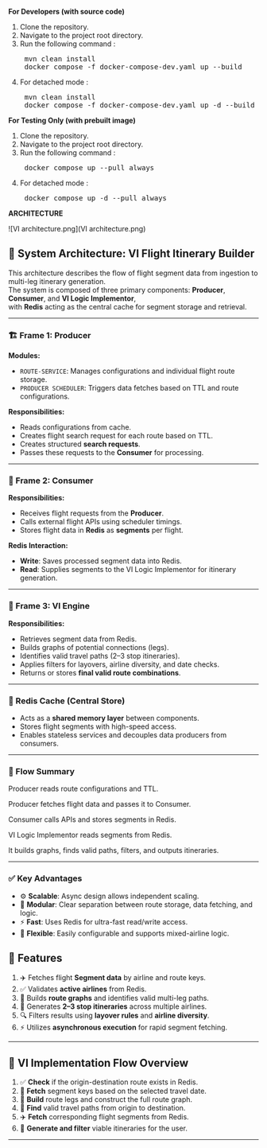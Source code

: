 **For Developers (with source code)**
1. Clone the repository.
2. Navigate to the project root directory.
3. Run the following command :
   <pre> mvn clean install  
    docker compose -f docker-compose-dev.yaml up --build</pre>
4. For detached mode :
   <pre> mvn clean install  
    docker compose -f docker-compose-dev.yaml up -d --build</pre>


**For Testing Only (with prebuilt image)**
1. Clone the repository.
2. Navigate to the project root directory.
3. Run the following command :
   <pre> docker compose up --pull always </pre>
4. For detached mode :
   <pre> docker compose up -d --pull always </pre>



**ARCHITECTURE**

![VI architecture.png](VI architecture.png)


## 🧩 System Architecture: VI Flight Itinerary Builder

This architecture describes the flow of flight segment data from ingestion to multi-leg itinerary generation.  
The system is composed of three primary components: **Producer**, **Consumer**, and **VI Logic Implementor**,  
with **Redis** acting as the central cache for segment storage and retrieval.

---

### 🏗️ Frame 1: Producer

**Modules:**
- `ROUTE-SERVICE`: Manages configurations and individual flight route storage.
- `PRODUCER SCHEDULER`: Triggers data fetches based on TTL and route configurations.

**Responsibilities:**
- Reads configurations from cache.
- Creates flight search request for each route based on TTL.
- Creates structured **search requests**.
- Passes these requests to the **Consumer** for processing.

---

### 🛒 Frame 2: Consumer

**Responsibilities:**
- Receives flight requests from the **Producer**.
- Calls external flight APIs using scheduler timings.
- Stores flight data in **Redis** as **segments** per flight.

**Redis Interaction:**
- **Write**: Saves processed segment data into Redis.
- **Read**: Supplies segments to the VI Logic Implementor for itinerary generation.

---

### 🧠 Frame 3: VI Engine

**Responsibilities:**
- Retrieves segment data from Redis.
- Builds graphs of potential connections (legs).
- Identifies valid travel paths (2–3 stop itineraries).
- Applies filters for layovers, airline diversity, and date checks.
- Returns or stores **final valid route combinations**.

---

### 💾 Redis Cache (Central Store)

- Acts as a **shared memory layer** between components.
- Stores flight segments with high-speed access.
- Enables stateless services and decouples data producers from consumers.

---

### 🔁 Flow Summary

Producer reads route configurations and TTL.

Producer fetches flight data and passes it to Consumer.

Consumer calls APIs and stores segments in Redis.

VI Logic Implementor reads segments from Redis.

It builds graphs, finds valid paths, filters, and outputs itineraries.

---

### ✅ Key Advantages

- ⚙️ **Scalable**: Async design allows independent scaling.
- 🧱 **Modular**: Clear separation between route storage, data fetching, and logic.
- ⚡ **Fast**: Uses Redis for ultra-fast read/write access.
- 🔄 **Flexible**: Easily configurable and supports mixed-airline logic.


## 🔧 Features

1. ✈️ Fetches flight **Segment data** by airline and route keys.
2. ✅ Validates **active airlines** from Redis.
3. 🧱 Builds **route graphs** and identifies valid multi-leg paths.
4. 🔀 Generates **2–3 stop itineraries** across multiple airlines.
5. 🔍 Filters results using **layover rules** and **airline diversity**.
6. ⚡ Utilizes **asynchronous execution** for rapid segment fetching.

---

## 🔁 VI Implementation Flow Overview

1. ✅ **Check** if the origin-destination route exists in Redis.
2. 🔑 **Fetch** segment keys based on the selected travel date.
3. 🛫 **Build** route legs and construct the full route graph.
4. 🧭 **Find** valid travel paths from origin to destination.
5. ✈️ **Fetch** corresponding flight segments from Redis.
6. 🧠 **Generate and filter** viable itineraries for the user.

---